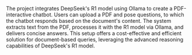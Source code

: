 The project integrates DeepSeek's R1 model using Ollama to create a PDF-interactive chatbot. Users can upload a PDF and pose questions, to which the chatbot responds based on the document's content. The system extracts text from the PDF, processes it with the R1 model via Ollama, and delivers concise answers. This setup offers a cost-effective and efficient solution for document-based queries, leveraging the advanced reasoning capabilities of DeepSeek's R1 model.
